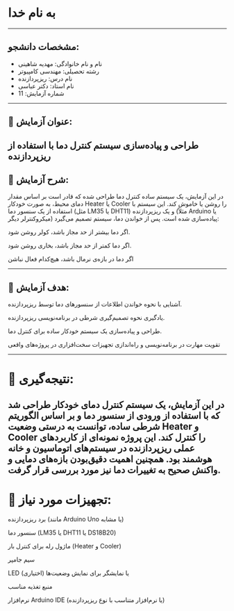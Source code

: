 # به نام خدا

---

## مشخصات دانشجو:

- نام و نام خانوادگی: مهدیه شاهینی
- رشته تحصیلی: مهندسی کامپیوتر  
- نام درس: ریزپردازنده  
- نام استاد: دکتر عباسی 
- شماره آزمایش: 11 

---

## 🔬 عنوان آزمایش:
طراحی و پیاده‌سازی سیستم کنترل دما با استفاده از ریزپردازنده
--

## 📝 شرح آزمایش:
در این آزمایش، یک سیستم ساده کنترل دما طراحی شده که قادر است بر اساس مقدار دمای محیط، به صورت خودکار Heater یا Cooler را روشن یا خاموش کند. این سیستم با استفاده از یک سنسور دما (مثل LM35 یا DHT11) و یک ریزپردازنده (مثلاً Arduino یا میکروکنترلر دیگر) پیاده‌سازی شده است. پس از خواندن دما، سیستم تصمیم می‌گیرد:

اگر دما بیشتر از حد مجاز باشد، کولر روشن شود.

اگر دما کمتر از حد مجاز باشد، بخاری روشن شود.

اگر دما در بازه‌ی نرمال باشد، هیچ‌کدام فعال نباشن

---

## 🎯 هدف آزمایش:
آشنایی با نحوه خواندن اطلاعات از سنسورهای دما توسط ریزپردازنده.

یادگیری نحوه تصمیم‌گیری شرطی در برنامه‌نویسی ریزپردازنده.

طراحی و پیاده‌سازی یک سیستم خودکار ساده برای کنترل دما.

تقویت مهارت در برنامه‌نویسی و راه‌اندازی تجهیزات سخت‌افزاری در پروژه‌های واقعی

---
# 📌 نتیجه‌گیری:
در این آزمایش، یک سیستم کنترل دمای خودکار طراحی شد که با استفاده از ورودی از سنسور دما و بر اساس الگوریتم شرطی ساده، توانست به درستی وضعیت Heater و Cooler را کنترل کند. این پروژه نمونه‌ای از کاربردهای عملی ریزپردازنده در سیستم‌های اتوماسیون و خانه هوشمند بود. همچنین اهمیت دقیق‌بودن بازه‌های دمایی و واکنش صحیح به تغییرات دما نیز مورد بررسی قرار گرفت.
---
# 🧪 تجهیزات مورد نیاز:
برد ریزپردازنده (مانند Arduino Uno یا مشابه)

سنسور دما (LM35 یا DHT11 یا DS18B20)

ماژول رله برای کنترل بار (Heater و Cooler)

سیم جامپر

LED یا نمایشگر برای نمایش وضعیت‌ها (اختیاری)

منبع تغذیه مناسب

نرم‌افزار Arduino IDE (یا نرم‌افزار متناسب با نوع ریزپردازنده)
